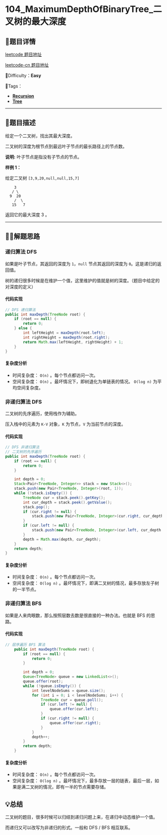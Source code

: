 

# 104_MaximumDepthOfBinaryTree_二叉树的最大深度

## 📌题目详情

[leetcode 题目地址](https://leetcode.com/problems/maximum-depth-of-binary-tree/)

[leetcode-cn 题目地址](https://leetcode-cn.com/problems/maximum-depth-of-binary-tree/)

📗Difficulty：**Easy**	

🎯Tags：

+ **[Recursion](https://leetcode-cn.com/tag/recursion/)**
+ **[Tree](https://leetcode-cn.com/tag/tree/)**



---

## 📃题目描述

给定一个二叉树，找出其最大深度。

二叉树的深度为根节点到最远叶子节点的最长路径上的节点数。

**说明:** 叶子节点是指没有子节点的节点。



**样例 1：**

给定二叉树 `[3,9,20,null,null,15,7]`

```
    3
   / \
  9  20
    /  \
   15   7
```

返回它的最大深度 3 。



****

## 🏹🎯解题思路

### 递归算法 DFS

如果是叶子节点，其返回的深度为 `1`，`null` 节点其返回的深度为 `0`。这是递归的返回值。

树的递归很多时候是在维护一个值，这里维护的值就是树的深度。（题目中给定的对深度的定义）



#### 代码实现

```java
// DFS 递归算法
public int maxDepth(TreeNode root) {
    if (root == null) {
        return 0;
    } else {
        int leftHeight = maxDepth(root.left);
        int rightHeight = maxDepth(root.right);
        return Math.max(leftHeight, rightHeight) + 1;
    }
}
```



#### 复杂度分析

+ 时间复杂度： `O(n)` 。每个节点都访问一次。
+ 空间复杂度： `O(n)` 。最坏情况下，即树退化为单链表的情况。 `O(log n)` 为平均空间复杂度。



### 非递归算法 DFS

二叉树的先序遍历，使用栈作为辅助。

压入栈中的元素为 `K-V` 对象，`K` 为节点，`V` 为当前节点的深度。

#### 代码实现

```java
// DFS 非递归算法
// 二叉树的先序遍历
public int maxDepth(TreeNode root) {
    if (root == null) {
        return 0;
    }

    int depth = 0;
    Stack<Pair<TreeNode, Integer>> stack = new Stack<>();
    stack.push(new Pair<TreeNode, Integer>(root, 1));
    while (!stack.isEmpty()) {
        TreeNode cur = stack.peek().getKey();
        int cur_depth = stack.peek().getValue();
        stack.pop();
        if (cur.right != null) {
            stack.push(new Pair<TreeNode, Integer>(cur.right, cur_depth + 1));
        }
        if (cur.left != null) {
            stack.push(new Pair<TreeNode, Integer>(cur.left, cur_depth + 1));
        }
        depth = Math.max(depth, cur_depth);
    }
    return depth;
}
```



#### 复杂度分析

+ 时间复杂度： `O(n)` 。每个节点都访问一次。
+ 空间复杂度： `O(log n)` 。最坏情况下，即满二叉树的情况，最多存放左子树的一半节点。



### 非递归算法 BFS

如果是人来肉眼数，那么按照层数去数是很直接的一种办法。也就是 BFS 的思路。



#### 代码实现

```java
// 层序遍历 BFS 算法
    public int maxDepth(TreeNode root) {
        if (root == null) {
            return 0;
        }

        int depth = 0;
        Queue<TreeNode> queue = new LinkedList<>();
        queue.offer(root);
        while (!queue.isEmpty()) {
            int levelNodeSums = queue.size();
            for (int i = 0; i < levelNodeSums; i++) {
                TreeNode cur = queue.poll();
                if (cur.left != null) {
                    queue.offer(cur.left);
                }
                if (cur.right != null) {
                    queue.offer(cur.right);
                }
            }
            depth++;
        }
        return depth;
    }
```



#### 复杂度分析

+ 时间复杂度： `O(n)` 。每个节点都访问一次。
+ 空间复杂度： `O(log n)` 。最坏情况下，最多存放一层的链表，最后一层，如果是满二叉树的情况，即有一半的节点需要存储。



## 💡总结

二叉树的题目，很多时候可以归结到递归问题上来，在递归中动态维护一个值。

而递归又可以改写为非递归的形式。一般和 DFS / BFS 相互联系。



